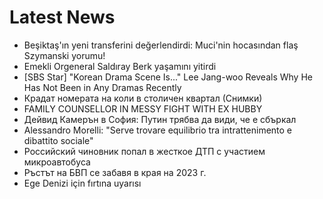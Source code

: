 # Latest News
-  Beşiktaş'ın yeni transferini değerlendirdi: Muci'nin hocasından flaş Szymanski yorumu!
-  Emekli Orgeneral Saldıray Berk yaşamını yitirdi
-  [SBS Star] "Korean Drama Scene Is..." Lee Jang-woo Reveals Why He Has Not Been in Any Dramas Recently
-  Крадат номерата на коли в столичен квартал (Снимки)
-  FAMILY COUNSELLOR IN MESSY FIGHT WITH EX HUBBY
-  Дейвид Камерън в София: Путин трябва да види, че е сбъркал
-  Alessandro Morelli: "Serve trovare equilibrio tra intrattenimento e dibattito sociale"
-  Российский чиновник попал в жесткое ДТП с участием микроавтобуса
-  Ръстът на БВП се забавя в края на 2023 г.
-  Ege Denizi için fırtına uyarısı
